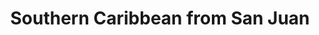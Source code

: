 ---
category: caribbean
title: Southern Caribbean from San Juan
class: southern-caribbean-from-san-juan
cruiseline: Royal Caribbean – Adventure of the Seas
price: 1466
nights: 8
cruise-url: http://www.planetcruise.co.uk/royal-caribbean-cruises/adventure-of-the-seas/06-February-2016/88294?referrersiteid=970
---